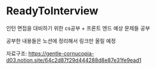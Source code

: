# ReadyToInterview
인턴 면접을 대비하기 위한 cs공부 + 프론트 엔드 예상 문제들 공부

공부한 내용들은 노션에 정리해서 링크만 올릴 예정

자료구조: https://gentle-cornucopia-d03.notion.site/64c2d87f29d444288d8e87e31fe9ead1
